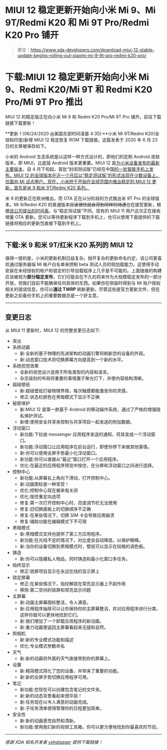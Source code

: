 # MIUI 12 稳定更新开始向小米 Mi 9、Mi 9T/Redmi K20 和 Mi 9T Pro/Redmi K20 Pro 铺开

> 原文：<https://www.xda-developers.com/download-miui-12-stable-update-begins-rolling-out-xiaomi-mi-9-9t-pro-redmi-k20-pro/>

# 下载:MIUI 12 稳定更新开始向小米 Mi 9、Redmi K20/Mi 9T 和 Redmi K20 Pro/Mi 9T Pro 推出

MIUI 12 的稳定版正在向小米 Mi 9 和 Redmi K20 Pro/Mi 9T Pro 铺开。前往下载链接下载更新！

**更新 1 (06/24/2020 @美国东部时间凌晨 4:35):**小米 Mi 9T/Redmi K20(全球和印度)新增 MIUI 12 稳定恢复 ROM 下载链接。这篇发表于 2020 年 6 月 23 日的文章被保存如下。

小米的 Android 生态系统是以这样一种方式设计的，即他们的定制 Android 皮肤版本，即 MIUI，比底层 Android 版本更重要。MIUI 12 是[为小米设备发布的最新主要版本](https://www.xda-developers.com/xiaomi-miui-12-mi-redmi/)，自 4 月下旬起，首批“封闭测试版”已经在中国[的一批智能手机上发布。MIUI 12 的全球版本](https://www.xda-developers.com/download-miui-12-closed-beta-xiaomi-redmi-devices/)[在近一个月后以“稳定测试版”的形式出现在少数设备上，仅面向 Mi 试点用户。现在，小米终于开始在全球范围内推出稳定的 MIUI 12 更新，首先是米 9 和米 9T/Redmi K20 系列。](https://www.xda-developers.com/download-xiaomi-rolls-out-miui-12-beta-stable-update-mi-9-9t-redmi-k20-pro/)

米 9 的更新正在欧洲推出，而 OTA 正在以分阶段的方式推出米 9T Pro 的全球版本。Mi 9/Redmi K20 的普通版本~~应该很快就会得到同样的待遇~~也在接受更新，根据[该公司提出的时间表](https://www.xda-developers.com/xiaomi-launches-miui-12-global-focus-privacy-ui-improvements-update/)。与“稳定测试版”不同，现有的 MIUI 11 用户这次正在接收增量 OTA 更新。您可以等待更新程序下载到手机上，也可以使用下面提供的下载链接将相应的更新包直接下载到手机上。

* * *

## 下载:米 9 和米 9T/红米 K20 系列的 MIUI 12

值得一提的是，小米的更新机制日益复杂。抛开复杂的更新命名约定，该公司更喜欢通过服务器端 Mi 帐户白名单来控制 beta 测试人员的侧加载能力，这使得手动安装在未经授权的帐户和锁定的引导加载程序上几乎是不可能的。上面链接的构建应该被视为**部分稳定发布**，它们可能会在不久的将来作为大规模稳定发布的一部分开放，但我们目前不能确保任何具体的东西。如果你在侧装时得到与 Mi 账户授权相关的错误信息，你可以**通过 TWRP** 刷新更新。尽管这些是官方更新文件，但在更新之前备份手机上的重要数据总是一个好主意。

* * *

## 变更日志

从 MIUI 11 更新时，MIUI 12 的完整变更日志如下:

*   突出
*   系统动画
    *   新:全新的基于物理的先进架构的动画引擎将刷新您的设备的外观。
    *   新:动态窗口技术将切换屏幕方向提高到一个新的水平。
*   系统视觉效果
    *   全新的视觉设计适用于所有类型的内容和语言。
    *   杂志级别的布局将重要的事情置于聚光灯下，并使内容结构清晰。
*   超级壁纸
    *   新:超级壁纸打破物理界限，每次触摸都能激发你的灵感。
    *   修正:状态栏颜色在黑暗模式下显示不正确
*   秘密保护
    *   新:MIUI 12 是第一款基于 Android 的移动操作系统，通过了严格的增强隐私保护测试。
    *   新增:使用安全共享来控制与共享项目一起发送的附加数据。
*   浮动窗口
    *   新功能:下拉由 messenger 应用程序发送的通知，将其变成一个浮动窗口。
    *   新功能:浮动窗口让应用程序在前台运行，即使你停下来做其他事情。
    *   新:你可以使用全屏手势最小化浮动窗口。
    *   新功能:你可以直接从“最近”窗口打开一个应用程序。
    *   优化:在最近的应用程序预览中按住，在分屏和浮动窗口之间进行选择。
*   控制中心
    *   新功能:从屏幕右上角向下滑动，打开控制中心。
    *   新:动画图标是一种享受！
    *   优化:控制中心现在被来电关闭
    *   优化:按住重定向选项
    *   修复:第一次打开控制中心时，亮度调节栏无法使用
    *   修复:旧切换面板上的切换顺序不正确
    *   修复:在某些情况下，切换 SIM 卡会导致应用崩溃
    *   修复:辅助功能在编辑模式下不可用
*   黑暗模式
    *   新:黑暗模式支持也提供了第三方应用程序。
    *   新功能:在光线不足的情况下，对比度会自动降低，以保护眼睛。
    *   新:当你的设备切换到黑暗模式时，壁纸可以显示在较暗的调色板。
*   铸造
    *   新:你可以隐藏私人物品，同时铸造和最小化窗口多任务。
*   始终显示
    *   修正:锁屏项目显示在永远在线的显示屏上
*   锁定屏幕
    *   修正:在某些情况下，指纹解锁在常亮显示器上不起作用
    *   移除:第二空间的锁屏和常亮显示问题
*   主屏幕
    *   新:动画主屏幕图标整洁，令人满意。
    *   新:应用程序抽屉可以让你保持你的主屏幕整洁，并对应用程序进行分类，这样你就可以更快地找到它们。
    *   新:我们增加了一个卸载应用程序的新动画。
    *   新:重力动画使返回主屏幕看起来无缝和自然。
*   照相机
    *   新:新的专业模式功能和描述
    *   优化:专业模式参数命名
*   天气
    *   新:新的动画将外面的天气直接带到你的屏幕上。
*   设置
    *   新:精简模式简化了您的设备，并带来了重要的功能。
    *   新:新的全屏手势切换应用程序可用。
*   笔记
    *   新功能:您现在可以创建包含笔记的文件夹。
    *   新:新的动态背景看起来很华丽！
    *   新:任务现在以令人满意的动画完成。
    *   新:子任务清单使得管理你的日程更加简单。
*   安全性
    *   新:新的动画感觉自然和清新。
    *   新功能:使用我们新的视频工具箱，你可以更方便地找到你最喜欢的节目。

* * *

*感谢 XDA 知名开发者 [yshalsager](https://forum.xda-developers.com/member.php?u=6084385) 提供下载链接！*